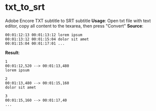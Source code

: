 # txt_to_srt
Adobe Encore TXT subtitle to SRT subtitle
**Usage**:
Open txt file  with text editor, copy all content to the texarea, then press "Convert"
**Source**:
```
00:01:12:13 00:01:13:12 lorem ipsum
00:01:13:12 00:01:15:04 dolor sit amet
00:01:15:04 00:01:17:01 ...
```

**Result**:
```
1
00:01:12,520 --> 00:01:13,480
lorem ipsum

2
00:01:13,480 --> 00:01:15,160
dolor sit amet

3
00:01:15,160 --> 00:01:17,40
...
```
